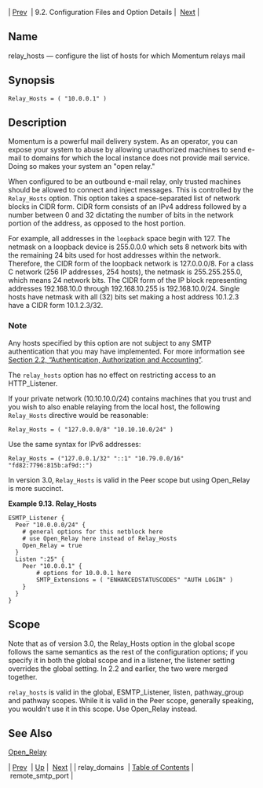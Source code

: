| [Prev](conf.ref.relay_domains)  | 9.2. Configuration Files and Option Details |  [Next](conf.ref.remote_smtp_port.php) |

<a name="conf.ref.relay_hosts"></a>
## Name

relay_hosts — configure the list of hosts for which Momentum relays mail

## Synopsis

`Relay_Hosts = ( "10.0.0.1" )`

<a name="idp11119200"></a>
## Description

Momentum is a powerful mail delivery system. As an operator, you can expose your system to abuse by allowing unauthorized machines to send e-mail to domains for which the local instance does not provide mail service. Doing so makes your system an "open relay."

When configured to be an outbound e-mail relay, only trusted machines should be allowed to connect and inject messages. This is controlled by the `Relay_Hosts` option. This option takes a space-separated list of network blocks in CIDR form. CIDR form consists of an IPv4 address followed by a number between 0 and 32 dictating the number of bits in the network portion of the address, as opposed to the host portion.

For example, all addresses in the `loopback` space begin with 127\. The netmask on a loopback device is 255.0.0.0 which sets 8 network bits with the remaining 24 bits used for host addresses within the network. Therefore, the CIDR form of the loopback network is 127.0.0.0/8\. For a class C network (256 IP addresses, 254 hosts), the netmask is 255.255.255.0, which means 24 network bits. The CIDR form of the IP block representing addresses 192.168.10.0 through 192.168.10.255 is 192.168.10.0/24. Single hosts have netmask with all (32) bits set making a host address 10.1.2.3 have a CIDR form 10.1.2.3/32.

### Note

Any hosts specified by this option are not subject to any SMTP authentication that you may have implemented. For more information see [Section 2.2, “Authentication, Authorization and Accounting”](conf.aaa "2.2. Authentication, Authorization and Accounting").

The `relay_hosts` option has no effect on restricting access to an HTTP_Listener.

If your private network (10.10.10.0/24) contains machines that you trust and you wish to also enable relaying from the local host, the following `Relay_Hosts` directive would be reasonable:

`Relay_Hosts = ( "127.0.0.0/8" "10.10.10.0/24" )`

Use the same syntax for IPv6 addresses:

`Relay_Hosts = ("127.0.0.1/32" "::1" "10.79.0.0/16" "fd82:7796:815b:af9d::")`

In version 3.0, `Relay_Hosts` is valid in the Peer scope but using Open_Relay is more succinct.

<a name="example.relay_hosts.peer"></a>

**Example 9.13. Relay_Hosts**

```
ESMTP_Listener {
  Peer "10.0.0.0/24" {
    # general options for this netblock here
    # use Open_Relay here instead of Relay_Hosts
    Open_Relay = true
  }
  Listen ":25" {
    Peer "10.0.0.1" {
        # options for 10.0.0.1 here
        SMTP_Extensions = ( "ENHANCEDSTATUSCODES" "AUTH LOGIN" )
    }
  }
}
```

<a name="idp11133136"></a>
## Scope

Note that as of version 3.0, the Relay_Hosts option in the global scope follows the same semantics as the rest of the configuration options; if you specify it in both the global scope and in a listener, the listener setting overrides the global setting. In 2.2 and earlier, the two were merged together.

`relay_hosts` is valid in the global, ESMTP_Listener, listen, pathway_group and pathway scopes. While it is valid in the Peer scope, generally speaking, you wouldn't use it in this scope. Use Open_Relay instead.

<a name="idp11136640"></a>
## See Also

[Open_Relay](ecelerity.conf#ecelerity.conf3.listener.options.open_relay)

| [Prev](conf.ref.relay_domains)  | [Up](conf.ref.files.php) |  [Next](conf.ref.remote_smtp_port.php) |
| relay_domains  | [Table of Contents](index) |  remote_smtp_port |
